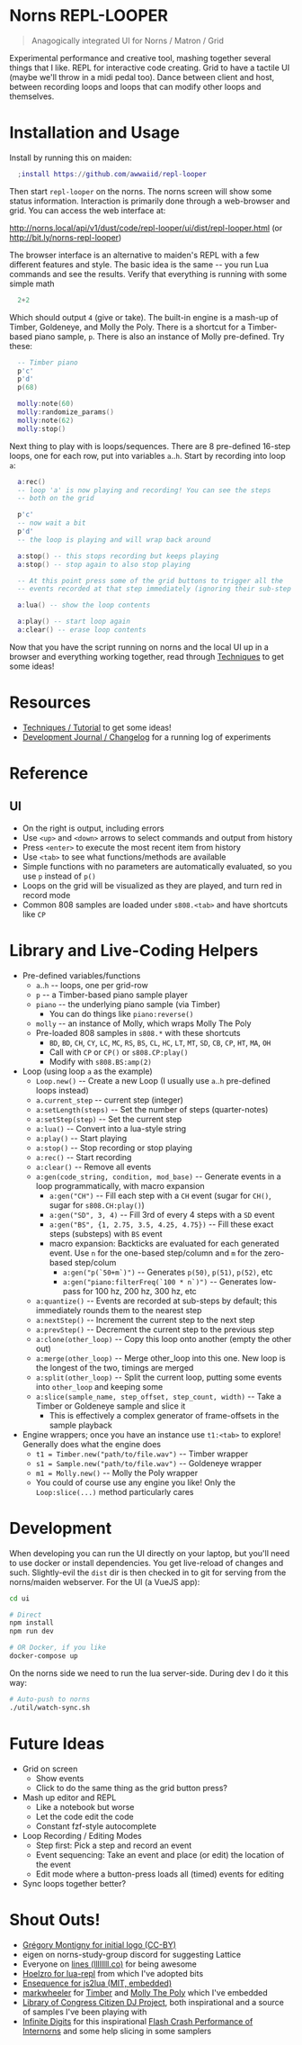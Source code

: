 # Norns REPL-LOOPER

> Anagogically integrated UI for Norns / Matron / Grid

Experimental performance and creative tool, mashing together several things that I like. REPL for interactive code creating. Grid to have a tactile UI (maybe we'll throw in a midi pedal too). Dance between client and host, between recording loops and loops that can modify other loops and themselves.

# Installation and Usage

Install by running this on maiden:

```lua
  ;install https://github.com/awwaiid/repl-looper
```

Then start `repl-looper` on the norns. The norns screen will show some status information. Interaction is primarily done through a web-browser and grid. You can access the web interface at:

http://norns.local/api/v1/dust/code/repl-looper/ui/dist/repl-looper.html (or http://bit.ly/norns-repl-looper)

The browser interface is an alternative to maiden's REPL with a few different features and style. The basic idea is the same -- you run Lua commands and see the results. Verify that everything is running with some simple math

```lua
  2+2
```

Which should output `4` (give or take). The built-in engine is a mash-up of Timber, Goldeneye, and Molly the Poly. There is a shortcut for a Timber-based piano sample, `p`. There is also an instance of Molly pre-defined. Try these:

```lua
  -- Timber piano
  p'c'
  p'd'
  p(68)

  molly:note(60)
  molly:randomize_params()
  molly:note(62)
  molly:stop()
```

Next thing to play with is loops/sequences. There are 8 pre-defined 16-step loops, one for each row, put into variables `a`..`h`. Start by recording into loop `a`:

```lua
  a:rec()
  -- loop 'a' is now playing and recording! You can see the steps
  -- both on the grid

  p'c'
  -- now wait a bit
  p'd'
  -- the loop is playing and will wrap back around

  a:stop() -- this stops recording but keeps playing
  a:stop() -- stop again to also stop playing

  -- At this point press some of the grid buttons to trigger all the
  -- events recorded at that step immediately (ignoring their sub-step timing)

  a:lua() -- show the loop contents

  a:play() -- start loop again
  a:clear() -- erase loop contents
```

Now that you have the script running on norns and the local UI up in a browser and everything working together, read through [Techniques](techniques.lua) to get some ideas!

# Resources

* [Techniques / Tutorial](techniques.lua) to get some ideas!
* [Development Journal / Changelog](journal.md) for a running log of experiments

# Reference

## UI
* On the right is output, including errors
* Use `<up>` and `<down>` arrows to select commands and output from history
* Press `<enter>` to execute the most recent item from history
* Use `<tab>` to see what functions/methods are available
* Simple functions with no parameters are automatically evaluated, so you use `p` instead of `p()`
* Loops on the grid will be visualized as they are played, and turn red in record mode
* Common 808 samples are loaded under `s808.<tab>` and have shortcuts like `CP`

# Library and Live-Coding Helpers

* Pre-defined variables/functions
  * `a`..`h` -- loops, one per grid-row
  * `p` -- a Timber-based piano sample player
  * `piano` -- the underlying piano sample (via Timber)
    * You can do things like `piano:reverse()`
  * `molly` -- an instance of Molly, which wraps Molly The Poly
  * Pre-loaded 808 samples in `s808.*` with these shortcuts
    * `BD`, `BD`, `CH`, `CY`, `LC`, `MC`, `RS`, `BS`, `CL`, `HC`, `LT`, `MT`, `SD`, `CB`, `CP`, `HT`, `MA`, `OH`
    * Call with `CP` or `CP()` or `s808.CP:play()`
    * Modify with `s808.BS:amp(2)`
* Loop (using loop `a` as the example)
  * `Loop.new()` -- Create a new Loop (I usually use `a`..`h` pre-defined loops instead)
  * `a.current_step` -- current step (integer)
  * `a:setLength(steps)` -- Set the number of steps (quarter-notes)
  * `a:setStep(step)` -- Set the current step
  * `a:lua()` -- Convert into a lua-style string
  * `a:play()` -- Start playing
  * `a:stop()` -- Stop recording or stop playing
  * `a:rec()` -- Start recording
  * `a:clear()` -- Remove all events
  * `a:gen(code_string, condition, mod_base)` -- Generate events in a loop programmatically, with macro expansion
    * `a:gen("CH")` -- Fill each step with a `CH` event (sugar for `CH()`, sugar for `s808.CH:play()`)
    * `a:gen("SD", 3, 4)` -- Fill 3rd of every 4 steps with a `SD` event
    * `a:gen("BS", {1, 2.75, 3.5, 4.25, 4.75})` -- Fill these exact steps (substeps) with `BS` event
    * macro expansion: Backticks are evaluated for each generated event. Use `n` for the one-based step/column and `m` for the zero-based step/colum
      * ```a:gen("p(`50+m`)")``` -- Generates `p(50)`, `p(51)`, `p(52)`, etc
      * ```a:gen("piano:filterFreq(`100 * n`)")``` -- Generates low-pass for 100 hz, 200 hz, 300 hz, etc
  * `a:quantize()` -- Events are recorded at sub-steps by default; this immediately rounds them to the nearest step
  * `a:nextStep()` -- Increment the current step to the next step
  * `a:prevStep()` -- Decrement the current step to the previous step
  * `a:clone(other_loop)` -- Copy this loop onto another (empty the other out)
  * `a:merge(other_loop)` -- Merge other_loop into this one. New loop is the longest of the two, timings are merged
  * `a:split(other_loop)` -- Split the current loop, putting some events into `other_loop` and keeping some
  * `a:slice(sample_name, step_offset, step_count, width)` -- Take a Timber or Goldeneye sample and slice it
    * This is effectively a complex generator of frame-offsets in the sample playback
* Engine wrappers; once you have an instance use `t1:<tab>` to explore! Generally does what the engine does
  * `t1 = Timber.new("path/to/file.wav")` -- Timber wrapper
  * `s1 = Sample.new("path/to/file.wav")` -- Goldeneye wrapper
  * `m1 = Molly.new()` -- Molly the Poly wrapper
  * You could of course use any engine you like! Only the `Loop:slice(...)` method particularly cares

# Development

When developing you can run the UI directly on your laptop, but you'll need to use docker or install dependencies. You get live-reload of changes and such. Slightly-evil the `dist` dir is then checked in to git for serving from the norns/maiden webserver. For the UI (a VueJS app):

```sh
cd ui

# Direct
npm install
npm run dev

# OR Docker, if you like
docker-compose up
```

On the norns side we need to run the lua server-side. During dev I do it this way:

```sh
# Auto-push to norns
./util/watch-sync.sh
```

# Future Ideas

* Grid on screen
  * Show events
  * Click to do the same thing as the grid button press?
* Mash up editor and REPL
  * Like a notebook but worse
  * Let the code edit the code
  * Constant fzf-style autocomplete
* Loop Recording / Editing Modes
  * Step first: Pick a step and record an event
  * Event sequencing: Take an event and place (or edit) the location of the event
  * Edit mode where a button-press loads all (timed) events for editing
* Sync loops together better?

# Shout Outs!

* [Grégory Montigny for initial logo (CC-BY)](https://thenounproject.com/simpleicon/)
* eigen on norns-study-group discord for suggesting Lattice
* Everyone on [lines (llllllll.co)](https://llllllll.co) for being awesome
* [Hoelzro for lua-repl](https://github.com/hoelzro/lua-repl) from which I've adopted bits
* [Ensequence for js2lua (MIT, embedded)](https://github.com/Ensequence/js2lua)
* [markwheeler](https://github.com/markwheeler) for [Timber](https://github.com/markwheeler/timber) and [Molly The Poly](https://github.com/markwheeler/molly_the_poly) which I've embedded
* [Library of Congress Citizen DJ Project](https://citizen-dj.labs.loc.gov/), both inspirational and a source of samples I've been playing with
* [Infinite Digits](https://github.com/schollz) for this inspirational [Flash Crash Performance of Internorns](https://www.youtube.com/watch?v=bJTnfvg153M) and some help slicing in some samplers
